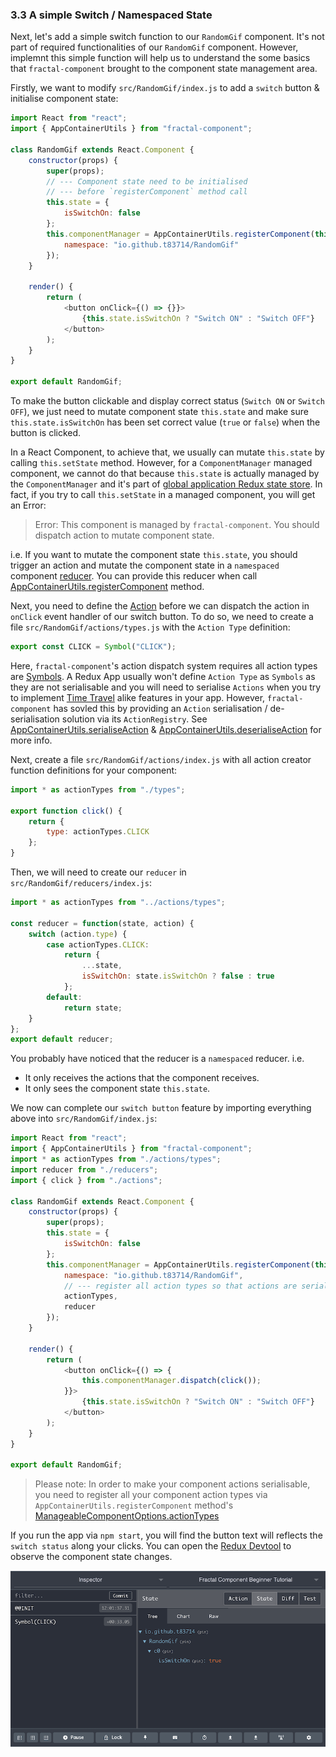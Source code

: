 ### 3.3 A simple Switch / Namespaced State

Next, let's add a simple switch function to our `RandomGif` component. It's not part of required functionalities of our `RandomGif` component. However, implemnt this simple function will help us to understand the some basics that `fractal-component` brought to the component state management area.

Firstly, we want to modify `src/RandomGif/index.js` to add a `switch` button & initialise component state:
```javascript
import React from "react";
import { AppContainerUtils } from "fractal-component";

class RandomGif extends React.Component {
    constructor(props) {
        super(props);
        // --- Component state need to be initialised
        // --- before `registerComponent` method call
        this.state = {
            isSwitchOn: false
        };
        this.componentManager = AppContainerUtils.registerComponent(this, {
            namespace: "io.github.t83714/RandomGif"
        });
    }

    render() {
        return (
            <button onClick={() => {}}>
                {this.state.isSwitchOn ? "Switch ON" : "Switch OFF"}
            </button>
        );
    }
}

export default RandomGif;
```

To make the button clickable and display correct status (`Switch ON` or `Switch OFF`), we just need to mutate component state `this.state` and make sure `this.state.isSwitchOn` has been set correct value (`true` or `false`) when the button is clicked.

In a React Component, to achieve that, we usually can mutate `this.state` by calling `this.setState` method. However, for a `ComponentManager` managed component, we cannot do that because `this.state` is actually managed by the `ComponentManager` and it's part of [global application Redux state store](https://redux.js.org/basics/store). In fact, if you try to call `this.setState` in a managed component, you will get an Error:

>Error: This component is managed by `fractal-component`. You should dispatch action to mutate component state.

i.e. If you want to mutate the component state `this.state`, you should trigger an action and mutate the component state in a `namespaced` component [reducer](https://redux.js.org/basics/reducers). You can provide this reducer when call [AppContainerUtils.registerComponent](../../../api/AppContainerUtils.md#appcontainerutilsregistercomponent) method.

Next, you need to define the [Action](https://redux.js.org/basics/actions) before we can dispatch the action in `onClick` event handler of our switch button. To do so, we need to create a file `src/RandomGif/actions/types.js` with the `Action Type` definition:
```javascript
export const CLICK = Symbol("CLICK");
```

Here, `fractal-component`'s action dispatch system requires all action types are [Symbols](http://2ality.com/2014/12/es6-symbols.html). A Redux App usually won't define `Action Type` as `Symbols` as they are not serialisable and you will need to serialise `Actions` when you try to implement [Time Travel](https://www.ibm.com/developerworks/library/wa-manage-state-with-redux-p4-david-geary/index.html#N10076) alike features in your app. However, `fractal-component` has sovled this by providing an `Action` serialisation / de-serialisation solution via its `ActionRegistry`. See [AppContainerUtils.serialiseAction](../../../api/AppContainerUtils.md#appcontainerutilsserialiseaction) & [AppContainerUtils.deserialiseAction](../../../api/AppContainerUtils.md#appcontainerutilsdeserialiseaction) for more info.

Next, create a file `src/RandomGif/actions/index.js` with all action creator function definitions for your component:
```javascript
import * as actionTypes from "./types";

export function click() {
    return {
        type: actionTypes.CLICK
    };
}
```

Then, we will need to create our `reducer` in `src/RandomGif/reducers/index.js`:
```javascript
import * as actionTypes from "../actions/types";

const reducer = function(state, action) {
    switch (action.type) {
        case actionTypes.CLICK:
            return {
                ...state,
                isSwitchOn: state.isSwitchOn ? false : true
            };
        default:
            return state;
    }
};
export default reducer;
```

You probably have noticed that the reducer is a `namespaced` reducer. i.e. 
- It only receives the actions that the component receives.
- It only sees the component state `this.state`.

We now can complete our `switch button` feature by importing everything above into `src/RandomGif/index.js`:

```javascript
import React from "react";
import { AppContainerUtils } from "fractal-component";
import * as actionTypes from "./actions/types";
import reducer from "./reducers";
import { click } from "./actions";

class RandomGif extends React.Component {
    constructor(props) {
        super(props);
        this.state = {
            isSwitchOn: false
        };
        this.componentManager = AppContainerUtils.registerComponent(this, {
            namespace: "io.github.t83714/RandomGif",
            // --- register all action types so that actions are serialisable
            actionTypes,
            reducer
        });
    }

    render() {
        return (
            <button onClick={() => {
                this.componentManager.dispatch(click());
            }}>
                {this.state.isSwitchOn ? "Switch ON" : "Switch OFF"}
            </button>
        );
    }
}

export default RandomGif;
```
> Please note: In order to make your component actions serialisable, you need to register all your component action types via `AppContainerUtils.registerComponent` method's [ManageableComponentOptions.actionTypes](../../../api/AppContainer.md#manageablecomponentoptions)

If you run the app via `npm start`, you will find the button text will reflects the `switch status` along your clicks. You can open the [Redux Devtool](https://github.com/zalmoxisus/redux-devtools-extension) to observe the component state changes.

![Redux DevTool](../../../assets/BeginnerTutorial/devtoolSec3.3.png)